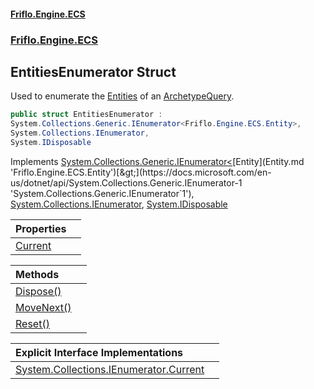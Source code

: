 #### [Friflo.Engine.ECS](index.md 'index')
### [Friflo.Engine.ECS](Friflo.Engine.ECS.md 'Friflo.Engine.ECS')

## EntitiesEnumerator Struct

Used to enumerate the [Entities](ArchetypeQuery.Entities.md 'Friflo.Engine.ECS.ArchetypeQuery.Entities') of an  [ArchetypeQuery](ArchetypeQuery.md 'Friflo.Engine.ECS.ArchetypeQuery').

```csharp
public struct EntitiesEnumerator :
System.Collections.Generic.IEnumerator<Friflo.Engine.ECS.Entity>,
System.Collections.IEnumerator,
System.IDisposable
```

Implements [System.Collections.Generic.IEnumerator&lt;](https://docs.microsoft.com/en-us/dotnet/api/System.Collections.Generic.IEnumerator-1 'System.Collections.Generic.IEnumerator`1')[Entity](Entity.md 'Friflo.Engine.ECS.Entity')[&gt;](https://docs.microsoft.com/en-us/dotnet/api/System.Collections.Generic.IEnumerator-1 'System.Collections.Generic.IEnumerator`1'), [System.Collections.IEnumerator](https://docs.microsoft.com/en-us/dotnet/api/System.Collections.IEnumerator 'System.Collections.IEnumerator'), [System.IDisposable](https://docs.microsoft.com/en-us/dotnet/api/System.IDisposable 'System.IDisposable')

| Properties | |
| :--- | :--- |
| [Current](EntitiesEnumerator.Current.md 'Friflo.Engine.ECS.EntitiesEnumerator.Current') | |

| Methods | |
| :--- | :--- |
| [Dispose()](EntitiesEnumerator.Dispose().md 'Friflo.Engine.ECS.EntitiesEnumerator.Dispose()') | |
| [MoveNext()](EntitiesEnumerator.MoveNext().md 'Friflo.Engine.ECS.EntitiesEnumerator.MoveNext()') | |
| [Reset()](EntitiesEnumerator.Reset().md 'Friflo.Engine.ECS.EntitiesEnumerator.Reset()') | |

| Explicit Interface Implementations | |
| :--- | :--- |
| [System.Collections.IEnumerator.Current](EntitiesEnumerator.System.Collections.IEnumerator.Current.md 'Friflo.Engine.ECS.EntitiesEnumerator.System.Collections.IEnumerator.Current') | |
